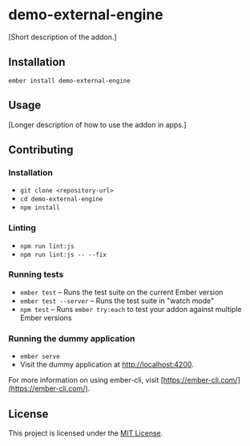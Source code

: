 demo-external-engine
==============================================================================

[Short description of the addon.]

Installation
------------------------------------------------------------------------------

```
ember install demo-external-engine
```


Usage
------------------------------------------------------------------------------

[Longer description of how to use the addon in apps.]


Contributing
------------------------------------------------------------------------------

### Installation

* `git clone <repository-url>`
* `cd demo-external-engine`
* `npm install`

### Linting

* `npm run lint:js`
* `npm run lint:js -- --fix`

### Running tests

* `ember test` – Runs the test suite on the current Ember version
* `ember test --server` – Runs the test suite in "watch mode"
* `npm test` – Runs `ember try:each` to test your addon against multiple Ember versions

### Running the dummy application

* `ember serve`
* Visit the dummy application at [http://localhost:4200](http://localhost:4200).

For more information on using ember-cli, visit [https://ember-cli.com/](https://ember-cli.com/).

License
------------------------------------------------------------------------------

This project is licensed under the [MIT License](LICENSE.md).
